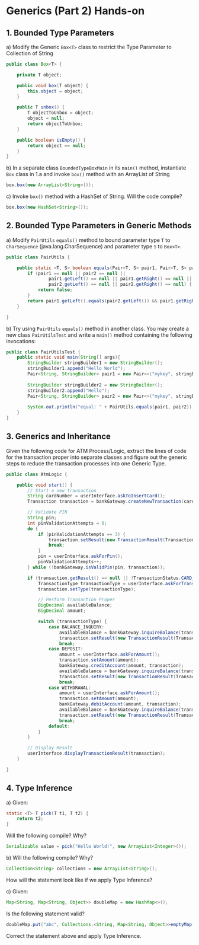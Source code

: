 # Generics (Part 2) Hands-on

## 1. Bounded Type Parameters

a) Modify the Generic `Box<T>` class to restrict the Type Parameter to Collection of String

```java
public class Box<T> {

    private T object;

    public void box(T object) {
        this.object = object;
    }

    public T unbox() {
        T objectToUnbox = object;
        object = null;
        return objectToUnbox;
    }

    public boolean isEmpty() {
        return object == null;
    }
}
```

b) In a separate class `BoundedTypeBoxMain` in its `main()` method, instantiate `Box` class in 1.a
and invoke `box()` method with an ArrayList of String

```java
box.box(new ArrayList<String>());
```   

c) Invoke `box()` method with a HashSet of String. Will the code compile?

```java
box.box(new HashSet<String>());
```

## 2. Bounded Type Parameters in Generic Methods

a) Modify `PairUtils` `equals()` method to bound
parameter type `T` to `CharSequence` (java.lang.CharSequence) and
parameter type `S` to `Box<T>`.

```java
public class PairUtils {

    public static <T, S> boolean equals(Pair<T, S> pair1, Pair<T, S> pair2) {
        if (pair1 == null || pair2 == null ||
                pair1.getLeft() == null || pair1.getRight() == null ||
                pair2.getLeft() == null || pair2.getRight() == null) {
            return false;
        }
        return pair1.getLeft().equals(pair2.getLeft()) && pair1.getRight().equals(pair2.getRight());
    }

}
```

b) Try using `PairUtils` `equals()` method in another class.
You may create a new class `PairUtilsTest` and write a `main()`
method containing the following invocations:

```java
public class PairUtilsTest {
    public static void main(String[] args){
        StringBuilder stringBuilder1 = new StringBuilder();
        stringBuilder1.append("Hello World");
        Pair<String, StringBuilder> pair1 = new Pair<>("mykey", stringBuilder1);
        
        StringBuilder stringBuilder2 = new StringBuilder();
        stringBuilder2.append("Hello");
        Pair<String, StringBuilder> pair2 = new Pair<>("mykey", stringBuilder2);
        
        System.out.println("equal: " + PairUtils.equals(pair1, pair2));
    }
}
```

## 3. Generics and Inheritance

Given the following code for ATM Process/Logic, extract the lines of code for the transaction proper into separate
classes and figure out the generic steps to reduce the transaction processes into one Generic Type.

```java
public class AtmLogic {

    public void start() {
        // Start a new transaction
        String cardNumber = userInterface.askToInsertCard();
        Transaction transaction = bankGateway.createNewTransaction(cardNumber);

        // Validate PIN
        String pin;
        int pinValidationAttempts = 0;
        do {
            if (pinValidationAttempts == 3) {
                transaction.setResult(new TransactionResult(TransactionStatus.CARD_BLOCKED));
                break;
            }
            pin = userInterface.askForPin();
            pinValidationAttempts++;
        } while (!bankGateway.isValidPin(pin, transaction));

        if (transaction.getResult() == null || !TransactionStatus.CARD_BLOCKED.equals(transaction.getResult().getStatus())) {
            TransactionType transactionType = userInterface.askForTransactionType();
            transaction.setType(transactionType);

            // Perform Transaction Proper
            BigDecimal availableBalance;
            BigDecimal amount;

            switch (transactionType) {
                case BALANCE_INQUIRY:
                    availableBalance = bankGateway.inquireBalance(transaction);
                    transaction.setResult(new TransactionResult(TransactionStatus.SUCCESSFUL, availableBalance));
                    break;
                case DEPOSIT:
                    amount = userInterface.askForAmount();
                    transaction.setAmount(amount);
                    bankGateway.creditAccount(amount, transaction);
                    availableBalance = bankGateway.inquireBalance(transaction);
                    transaction.setResult(new TransactionResult(TransactionStatus.SUCCESSFUL, availableBalance));
                    break;
                case WITHDRAWAL:
                    amount = userInterface.askForAmount();
                    transaction.setAmount(amount);
                    bankGateway.debitAccount(amount, transaction);
                    availableBalance = bankGateway.inquireBalance(transaction);
                    transaction.setResult(new TransactionResult(TransactionStatus.SUCCESSFUL, availableBalance));
                    break;
                default:
            }
        }

        // Display Result
        userInterface.displayTransactionResult(transaction);
    }

}
```

## 4. Type Inference

a) Given:

```java
static <T> T pick(T t1, T t2) {
    return t2;
}
```

Will the following compile? Why?

```java
Serializable value = pick("Hello World!", new ArrayList<Integer>());
``` 

b) Will the following compile? Why?

```java
Collection<String> collections = new ArrayList<String>();
```

How will the statement look like if we apply Type Inference?

c) Given:

```java
Map<String, Map<String, Object>> doubleMap = new HashMap<>();
```

Is the following statement valid?

```java
doubleMap.put("abc", Collections.<String, Map<String, Object>>emptyMap());
```

Correct the statement above and apply Type Inference.


